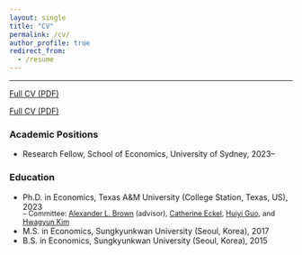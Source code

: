 ```yaml
---
layout: single
title: "CV"
permalink: /cv/
author_profile: true
redirect_from:
  - /resume
---
```


---
<a href="https://hyundamje.github.io/papers/cv_je.pdf" style="display:block; margin-top: 0.5em; margin-bottom: 1em;">
  Full CV (PDF)
</a>

[Full CV (PDF)](https://hyundamje.github.io/papers/cv_je.pdf)

### Academic Positions
* Research Fellow, School of Economics, University of Sydney, 2023– 
  
### Education
* Ph.D. in Economics, Texas A&M University (College Station, Texas, US), 2023   
    <span style="margin-top:-0.3em; display:block; font-size:90%;">– Committee: [Alexander L. Brown](https://people.tamu.edu/~alexbrown/) (advisor), [Catherine Eckel](https://sites.google.com/site/eckelcatherine/), [Huiyi Guo](https://guohuiyi.com), and [Hwagyun Kim](https://people.tamu.edu/~hagenkim/)
* M.S. in Economics, Sungkyunkwan University (Seoul, Korea), 2017
* B.S. in Economics, Sungkyunkwan University (Seoul, Korea), 2015


